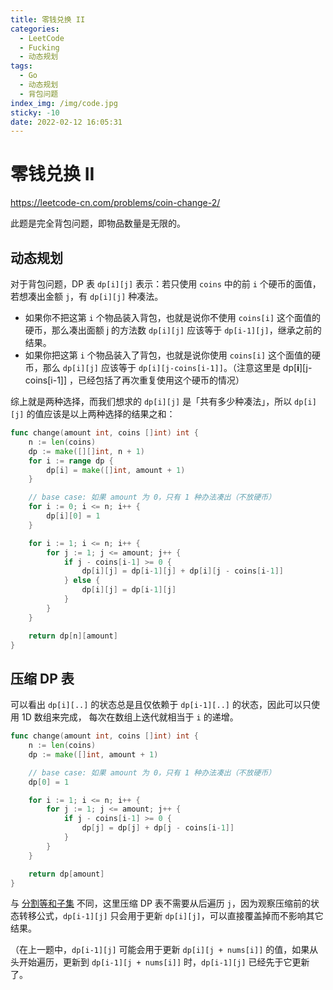 ```yaml
---
title: 零钱兑换 II
categories:
  - LeetCode
  - Fucking
  - 动态规划
tags:
  - Go
  - 动态规划
  - 背包问题
index_img: /img/code.jpg
sticky: -10
date: 2022-02-12 16:05:31
---
```


# 零钱兑换 II

https://leetcode-cn.com/problems/coin-change-2/

此题是完全背包问题，即物品数量是无限的。

## 动态规划

对于背包问题，DP 表 `dp[i][j]` 表示：若只使用 `coins` 中的前 `i` 个硬币的面值，若想凑出金额 `j`，有 `dp[i][j]` 种凑法。

+ 如果你不把这第 `i` 个物品装入背包，也就是说你不使用 `coins[i]` 这个面值的硬币，那么凑出面额 j 的方法数 `dp[i][j]` 应该等于 `dp[i-1][j]`，继承之前的结果。
+ 如果你把这第 `i` 个物品装入了背包，也就是说你使用 `coins[i]` 这个面值的硬币，那么 `dp[i][j]` 应该等于 `dp[i][j-coins[i-1]]`。（注意这里是 dp[**i**][j-coins[i-1]] ，已经包括了再次重复使用这个硬币的情况）

综上就是两种选择，而我们想求的 `dp[i][j]` 是「共有多少种凑法」，所以 `dp[i][j]` 的值应该是以上两种选择的结果之和：

```go
func change(amount int, coins []int) int {
    n := len(coins)
    dp := make([][]int, n + 1)
    for i := range dp {
        dp[i] = make([]int, amount + 1)
    }

    // base case: 如果 amount 为 0，只有 1 种办法凑出（不放硬币）
    for i := 0; i <= n; i++ {
        dp[i][0] = 1
    }

    for i := 1; i <= n; i++ {
        for j := 1; j <= amount; j++ {
            if j - coins[i-1] >= 0 {
                dp[i][j] = dp[i-1][j] + dp[i][j - coins[i-1]]
            } else {
                dp[i][j] = dp[i-1][j]
            }
        }
    }

    return dp[n][amount]
}
```

## 压缩 DP 表

可以看出 `dp[i][..]` 的状态总是且仅依赖于 `dp[i-1][..]` 的状态，因此可以只使用 1D 数组来完成， 每次在数组上迭代就相当于 `i` 的递增。


```go
func change(amount int, coins []int) int {
    n := len(coins)
    dp := make([]int, amount + 1)

    // base case: 如果 amount 为 0，只有 1 种办法凑出（不放硬币）
    dp[0] = 1

    for i := 1; i <= n; i++ {
        for j := 1; j <= amount; j++ {
            if j - coins[i-1] >= 0 {
                dp[j] = dp[j] + dp[j - coins[i-1]]
            }
        }
    }

    return dp[amount]
}
```

与 [分割等和子集](https://leetcode-cn.com/problems/partition-equal-subset-sum/solution/) 不同，这里压缩 DP 表不需要从后遍历 `j`，因为观察压缩前的状态转移公式，`dp[i-1][j]` 只会用于更新 `dp[i][j]`，可以直接覆盖掉而不影响其它结果。

（在上一题中，`dp[i-1][j]` 可能会用于更新 `dp[i][j + nums[i]]` 的值，如果从头开始遍历，更新到 `dp[i-1][j + nums[i]]` 时，`dp[i-1][j]` 已经先于它更新了。